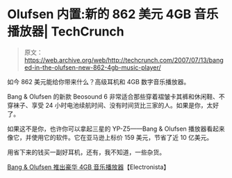 # Olufsen 内置:新的 862 美元 4GB 音乐播放器| TechCrunch

> 原文：<https://web.archive.org/web/http://techcrunch.com/2007/07/13/banged-in-the-olufsen-new-862-4gb-music-player/>

如今 862 美元能给你带来什么？高级耳机和 4GB 数字音乐播放器。

Bang & Olufsen 的新款 Beosound 6 非常适合那些穿着褶皱卡其裤和休闲鞋、不穿袜子、享受 24 小时电池续航时间、没有时间货比三家的人。如果是你，太好了。

如果这不是你，也许你可以拿起三星的 YP-Z5——Bang & Olufsen 播放器看起来像它，并使用它的软件。它在亚马逊上标价 159 美元，节省了近 10 亿美元。

用省下来的钱买一副好耳机，还有，我不知道，一些杂货。

[Bang & Olufsen 推出豪华 4GB 音乐播放器](https://web.archive.org/web/20151107183648/http://www.electronista.com/articles/07/07/13/b.and.o.beosound.6/)【Electronista】